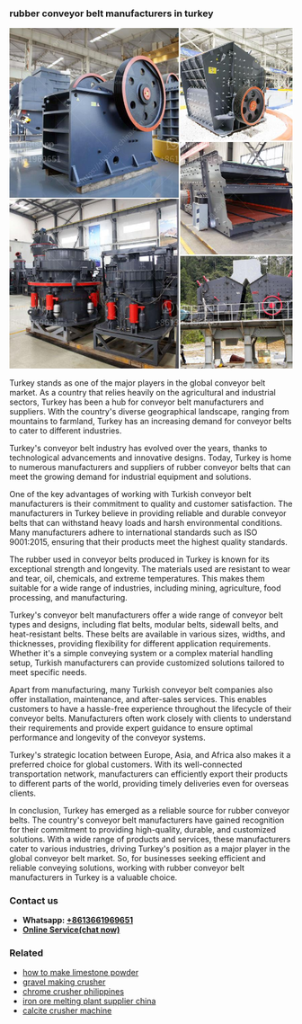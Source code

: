 <h3>rubber conveyor belt manufacturers in turkey</h3><img src='1704857019.jpg' alt=''><p>Turkey stands as one of the major players in the global conveyor belt market. As a country that relies heavily on the agricultural and industrial sectors, Turkey has been a hub for conveyor belt manufacturers and suppliers. With the country's diverse geographical landscape, ranging from mountains to farmland, Turkey has an increasing demand for conveyor belts to cater to different industries.</p><p>Turkey's conveyor belt industry has evolved over the years, thanks to technological advancements and innovative designs. Today, Turkey is home to numerous manufacturers and suppliers of rubber conveyor belts that can meet the growing demand for industrial equipment and solutions.</p><p>One of the key advantages of working with Turkish conveyor belt manufacturers is their commitment to quality and customer satisfaction. The manufacturers in Turkey believe in providing reliable and durable conveyor belts that can withstand heavy loads and harsh environmental conditions. Many manufacturers adhere to international standards such as ISO 9001:2015, ensuring that their products meet the highest quality standards.</p><p>The rubber used in conveyor belts produced in Turkey is known for its exceptional strength and longevity. The materials used are resistant to wear and tear, oil, chemicals, and extreme temperatures. This makes them suitable for a wide range of industries, including mining, agriculture, food processing, and manufacturing.</p><p>Turkey's conveyor belt manufacturers offer a wide range of conveyor belt types and designs, including flat belts, modular belts, sidewall belts, and heat-resistant belts. These belts are available in various sizes, widths, and thicknesses, providing flexibility for different application requirements. Whether it's a simple conveying system or a complex material handling setup, Turkish manufacturers can provide customized solutions tailored to meet specific needs.</p><p>Apart from manufacturing, many Turkish conveyor belt companies also offer installation, maintenance, and after-sales services. This enables customers to have a hassle-free experience throughout the lifecycle of their conveyor belts. Manufacturers often work closely with clients to understand their requirements and provide expert guidance to ensure optimal performance and longevity of the conveyor systems.</p><p>Turkey's strategic location between Europe, Asia, and Africa also makes it a preferred choice for global customers. With its well-connected transportation network, manufacturers can efficiently export their products to different parts of the world, providing timely deliveries even for overseas clients.</p><p>In conclusion, Turkey has emerged as a reliable source for rubber conveyor belts. The country's conveyor belt manufacturers have gained recognition for their commitment to providing high-quality, durable, and customized solutions. With a wide range of products and services, these manufacturers cater to various industries, driving Turkey's position as a major player in the global conveyor belt market. So, for businesses seeking efficient and reliable conveying solutions, working with rubber conveyor belt manufacturers in Turkey is a valuable choice.</p><h3>Contact us</h3><ul><li><strong>Whatsapp:&nbsp;<a href="https://wa.me/8613661969651">+8613661969651</a></strong></li><li><a href="https://swt.shibang-china.com/?git&amp;zhl&amp;rubber conveyor belt manufacturers in turkey"><strong>Online Service(chat now)</strong></a></li></ul><h3>Related</h3><ul><li><a href='how to make limestone powder.md'>how to make limestone powder</a></li><li><a href='gravel making crusher.md'>gravel making crusher</a></li><li><a href='chrome crusher philippines.md'>chrome crusher philippines</a></li><li><a href='iron ore melting plant supplier china.md'>iron ore melting plant supplier china</a></li><li><a href='calcite crusher machine.md'>calcite crusher machine</a></li></ul>